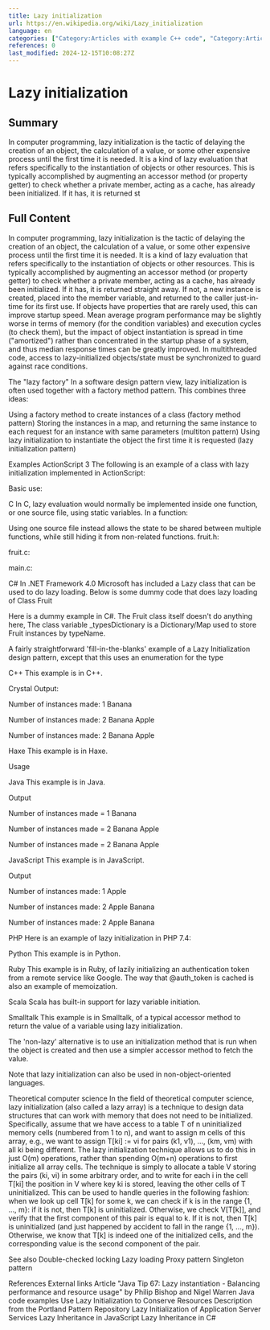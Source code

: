 ```yaml
---
title: Lazy initialization
url: https://en.wikipedia.org/wiki/Lazy_initialization
language: en
categories: ["Category:Articles with example C++ code", "Category:Articles with example C Sharp code", "Category:Articles with example C code", "Category:Articles with example JavaScript code", "Category:Articles with example Java code", "Category:Articles with example PHP code", "Category:Articles with example Python (programming language) code", "Category:Articles with example Ruby code", "Category:Articles with example Smalltalk code", "Category:Programming language comparisons", "Category:Software design patterns"]
references: 0
last_modified: 2024-12-15T10:08:27Z
---
```


# Lazy initialization

## Summary

In computer programming, lazy initialization is the tactic of delaying the creation of an object, the calculation of a value, or some other expensive process until the first time it is needed. It is a kind of lazy evaluation that refers specifically to the instantiation of objects or other resources.
This is typically accomplished by augmenting an accessor method (or property getter) to check whether a private member, acting as a cache, has already been initialized.  If it has, it is returned st

## Full Content

In computer programming, lazy initialization is the tactic of delaying the creation of an object, the calculation of a value, or some other expensive process until the first time it is needed. It is a kind of lazy evaluation that refers specifically to the instantiation of objects or other resources.
This is typically accomplished by augmenting an accessor method (or property getter) to check whether a private member, acting as a cache, has already been initialized.  If it has, it is returned straight away. If not, a new instance is created, placed into the member variable, and returned to the caller just-in-time for its first use. 
If objects have properties that are rarely used, this can improve startup speed. Mean average program performance may be slightly worse in terms of memory (for the condition variables) and execution cycles (to check them), but the impact of object instantiation is spread in time ("amortized") rather than concentrated in the startup phase of a system, and thus median response times can be greatly improved.
In multithreaded code, access to lazy-initialized objects/state must be synchronized to guard against race conditions.

The "lazy factory"
In a software design pattern view, lazy initialization is often used together with a factory method pattern. This combines three ideas:

Using a factory method to create instances of a class (factory method pattern)
Storing the instances in a map, and returning the same instance to each request for an instance with same parameters (multiton pattern)
Using lazy initialization to instantiate the object the first time it is requested (lazy initialization pattern)

Examples
ActionScript 3
The following is an example of a class with lazy initialization implemented in ActionScript:

Basic use:

C
In C, lazy evaluation would normally be implemented inside one function, or one source file, using static variables.
In a function:

Using one source file instead allows the state to be shared between multiple functions, while still hiding it from non-related functions.
fruit.h:

fruit.c:

main.c:

C#
In .NET Framework 4.0 Microsoft has included a Lazy class that can be used to do lazy loading.
Below is some dummy code that does lazy loading of Class Fruit

Here is a dummy example in C#.
The Fruit class itself doesn't do anything here, The class variable _typesDictionary is a Dictionary/Map used to store Fruit instances by typeName.

A fairly straightforward 'fill-in-the-blanks' example of a Lazy Initialization design pattern, except that this uses an enumeration for the type

C++
This example is in C++.

Crystal
Output:

Number of instances made: 1
Banana

Number of instances made: 2
Banana
Apple

Number of instances made: 2
Banana
Apple

Haxe
This example is in Haxe.

Usage

Java
This example is in Java.

Output

Number of instances made = 1
Banana

Number of instances made = 2
Banana
Apple

Number of instances made = 2
Banana
Apple

JavaScript
This example is in JavaScript.

Output

Number of instances made: 1
Apple

Number of instances made: 2
Apple
Banana

Number of instances made: 2
Apple
Banana

PHP
Here is an example of lazy initialization in PHP 7.4:

Python
This example is in Python.

Ruby
This example is in Ruby, of lazily initializing an authentication token from a remote service like Google. The way that @auth_token is cached is also an example of memoization.

Scala
Scala has built-in support for lazy variable initiation.

Smalltalk
This example is in Smalltalk, of a typical accessor method to return the value of a variable using lazy initialization.

The 'non-lazy' alternative is to use an initialization method that is run when the object is created and then use a simpler accessor method to fetch the value.

Note that lazy initialization can also be used in non-object-oriented languages.

Theoretical computer science
In the field of theoretical computer science, lazy initialization (also called a lazy array) is a technique to design data structures that can work with memory that does not need to be initialized. Specifically, assume that we have access to a table T of n uninitialized memory cells (numbered from 1 to n), and want to assign m cells of this array, e.g., we want to assign T[ki] := vi for pairs (k1, v1), ..., (km, vm) with all ki being different. The lazy initialization technique allows us to do this in just O(m) operations, rather than spending O(m+n) operations to first initialize all array cells. The technique is simply to allocate a table V storing the pairs (ki, vi) in some arbitrary order, and to write for each i in the cell T[ki] the position in V where key ki is stored, leaving the other cells of T uninitialized. This can be used to handle queries in the following fashion: when we look up cell T[k] for some k, we can check if k is in the range {1, ..., m}: if it is not, then T[k] is uninitialized. Otherwise, we check V[T[k]], and verify that the first component of this pair is equal to k. If it is not, then T[k] is uninitialized (and just happened by accident to fall in the range {1, ..., m}). Otherwise, we know that T[k] is indeed one of the initialized cells, and the corresponding value is the second component of the pair.

See also
Double-checked locking
Lazy loading
Proxy pattern
Singleton pattern

References
External links
Article "Java Tip 67: Lazy instantiation - Balancing performance and resource usage" by Philip Bishop and Nigel Warren
Java code examples
Use Lazy Initialization to Conserve Resources
Description from the Portland Pattern Repository
Lazy Initialization of Application Server Services
Lazy Inheritance in JavaScript
Lazy Inheritance in C#
